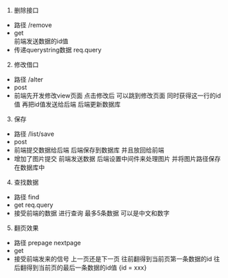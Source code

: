 1. 删除接口 
* 路径 /remove
* get  
前端发送数据的id值  
* 传递querystring数据  req.query


2. 修改借口 
* 路径 /alter
* post
* 前端先开发修改view页面 点击修改后 可以跳到修改页面 同时获得这一行的id值  再把id值发送给后端 后端更新数据库


3. 保存 
* 路径 /list/save
* post 
* 前端提交数据给后端 后端保存到数据库 并且放回给前端  
* 增加了图片提交 前端发送数据  后端设置中间件来处理图片 并将图片路径保存在数据库中 

4. 查找数据
* 路径 find 
* get req.query
* 接受前端的数据 进行查询 最多5条数据 可以是中文和数字

5. 翻页效果
* 路径 prepage nextpage
* get
* 接受前端发来的信号 上一页还是下一页 往前翻得到当前页第一条数据的id 往后翻得到当前页的最后一条数据的id值  {id = xxx}

